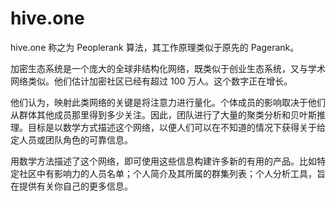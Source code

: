 # hive.one

hive.one 称之为 Peoplerank 算法，其工作原理类似于原先的 Pagerank。

加密生态系统是一个庞大的全球非结构化网络，既类似于创业生态系统，又与学术网络类似。他们估计加密社区已经有超过 100 万人。这个数字正在增长。

他们认为，映射此类网络的关键是将注意力进行量化。个体成员的影响取决于他们从群体其他成员那里得到多少关注。因此，团队进行了大量的聚类分析和贝叶斯推理。目标是以数学方式描述这个网络，以便人们可以在不知道的情况下获得关于给定人员或团队角色的可靠信息。

用数学方法描述了这个网络，即可使用这些信息构建许多新的有用的产品。比如特定社区中有影响力的人员名单；个人简介及其所属的群集列表；个人分析工具，旨在提供有关你自己的更多信息。
